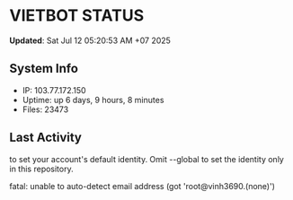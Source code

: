 # VIETBOT STATUS
**Updated**: Sat Jul 12 05:20:53 AM +07 2025

## System Info
- IP: 103.77.172.150
- Uptime: up 6 days, 9 hours, 8 minutes
- Files: 23473

## Last Activity

to set your account's default identity.
Omit --global to set the identity only in this repository.

fatal: unable to auto-detect email address (got 'root@vinh3690.(none)')
